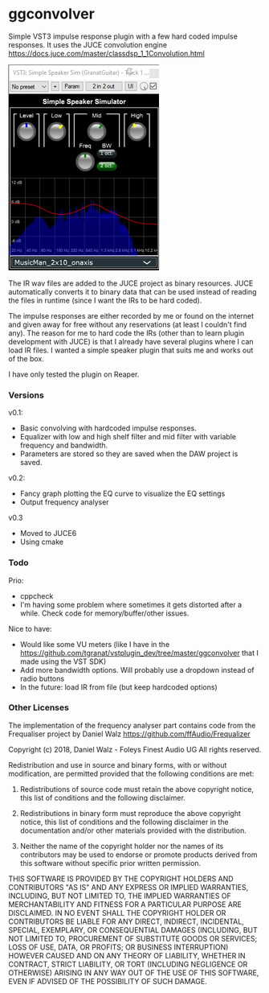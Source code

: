 # ggconvolver
Simple VST3 impulse response plugin with a few hard coded impulse responses. It uses the JUCE convolution engine https://docs.juce.com/master/classdsp_1_1Convolution.html

![Screenshot](speakersim.png)

The IR wav files are added to the JUCE project as binary resources. JUCE automatically converts it to binary data that can be used instead of reading the files in runtime (since I want the IRs to be hard coded).

The impulse responses are either recorded by me or found on the internet and given away
for free without any reservations (at least I couldn't find any). The reason for me to 
hard code the IRs (other than to learn plugin development with JUCE) is that I already
have several plugins where I can load IR files. I wanted a simple speaker plugin that
suits me and works out of the box.

I have only tested the plugin on Reaper.

### Versions

v0.1:
* Basic convolving with hardcoded impulse responses.
* Equalizer with low and high shelf filter and mid filter with variable frequency and bandwidth.
* Parameters are stored so they are saved when the DAW project is saved.

v0.2:
* Fancy graph plotting the EQ curve to visualize the EQ settings
* Output frequency analyser

v0.3
* Moved to JUCE6
* Using cmake

### Todo

Prio:
* cppcheck
* I'm having some problem where sometimes it gets distorted after a while. Check code for memory/buffer/other issues.

Nice to have:
* Would like some VU meters (like I have in the https://github.com/tgranat/vstplugin_dev/tree/master/ggconvolver that I made using the VST SDK)
* Add more bandwidth options. Will probably use a dropdown instead of radio buttons
* In the future: load IR from file (but keep hardcoded options)

### Other Licenses

The implementation of the frequency analyser part contains code from the Frequaliser project by Daniel Walz
https://github.com/ffAudio/Frequalizer

Copyright (c) 2018, Daniel Walz - Foleys Finest Audio UG All rights reserved.

Redistribution and use in source and binary forms, with or without modification, 
are permitted provided that the following conditions are met:

1. Redistributions of source code must retain the above copyright notice, this list 
of conditions and the following disclaimer.

2. Redistributions in binary form must reproduce the above copyright notice, 
this list of conditions and the following disclaimer in the documentation 
and/or other materials provided with the distribution.

3. Neither the name of the copyright holder nor the names of its contributors
may be used to endorse or promote products derived from this software without 
specific prior written permission.

THIS SOFTWARE IS PROVIDED BY THE COPYRIGHT HOLDERS AND CONTRIBUTORS "AS IS" AND 
ANY EXPRESS OR IMPLIED WARRANTIES, INCLUDING, BUT NOT LIMITED TO, THE IMPLIED
WARRANTIES OF MERCHANTABILITY AND FITNESS FOR A PARTICULAR PURPOSE ARE DISCLAIMED. 
IN NO EVENT SHALL THE COPYRIGHT HOLDER OR CONTRIBUTORS BE LIABLE FOR ANY DIRECT, 
INDIRECT, INCIDENTAL, SPECIAL, EXEMPLARY, OR CONSEQUENTIAL DAMAGES (INCLUDING, 
BUT NOT LIMITED TO, PROCUREMENT OF SUBSTITUTE GOODS OR SERVICES; LOSS OF USE,
DATA, OR PROFITS; OR BUSINESS INTERRUPTION) HOWEVER CAUSED AND ON ANY THEORY OF 
LIABILITY, WHETHER IN CONTRACT, STRICT LIABILITY, OR TORT (INCLUDING NEGLIGENCE 
OR OTHERWISE) ARISING IN ANY WAY OUT OF THE USE OF THIS SOFTWARE, EVEN IF ADVISED 
OF THE POSSIBILITY OF SUCH DAMAGE.
